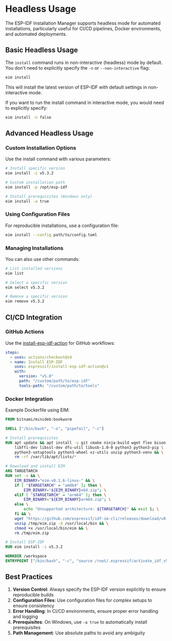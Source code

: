 # Headless Usage

The ESP-IDF Installation Manager supports headless mode for automated installations, particularly useful for CI/CD pipelines, Docker environments, and automated deployments.

## Basic Headless Usage

The `install` command runs in non-interactive (headless) mode by default. You don't need to explicitly specify the `-n` or `--non-interactive` flag:

```bash
eim install
```

This will install the latest version of ESP-IDF with default settings in non-interactive mode.

If you want to run the install command in interactive mode, you would need to explicitly specify:

```bash
eim install -n false
```

## Advanced Headless Usage

### Custom Installation Options

Use the install command with various parameters:

```bash
# Install specific version
eim install -i v5.3.2

# Custom installation path
eim install -p /opt/esp-idf

# Install prerequisites (Windows only)
eim install -a true
```

### Using Configuration Files

For reproducible installations, use a configuration file:

```bash
eim install --config path/to/config.toml
```

### Managing Installations

You can also use other commands:

```bash
# List installed versions
eim list

# Select a specific version
eim select v5.3.2

# Remove a specific version
eim remove v5.3.2
```

## CI/CD Integration

### GitHub Actions

Use the [install-esp-idf-action](https://github.com/espressif/install-esp-idf-action) for GitHub workflows:

```yaml
steps:
  - uses: actions/checkout@v4
  - name: Install ESP-IDF
    uses: espressif/install-esp-idf-action@v1
    with:
      version: "v5.0"
      path: "/custom/path/to/esp-idf"
      tools-path: "/custom/path/to/tools"
```

### Docker Integration

Example Dockerfile using EIM:

```Dockerfile
FROM bitnami/minideb:bookworm

SHELL ["/bin/bash", "-o", "pipefail", "-c"]

# Install prerequisites
RUN apt update && apt install -y git cmake ninja-build wget flex bison gperf ccache \
    libffi-dev libssl-dev dfu-util libusb-1.0-0 python3 python3-pip \
    python3-setuptools python3-wheel xz-utils unzip python3-venv && \
    rm -rf /var/lib/apt/lists/*

# Download and install EIM
ARG TARGETARCH
RUN set -x && \
    EIM_BINARY="eim-v0.1.6-linux-" && \
    if [ "$TARGETARCH" = "amd64" ]; then \
        EIM_BINARY="${EIM_BINARY}x64.zip"; \
    elif [ "$TARGETARCH" = "arm64" ]; then \
        EIM_BINARY="${EIM_BINARY}arm64.zip"; \
    else \
        echo "Unsupported architecture: ${TARGETARCH}" && exit 1; \
    fi && \
    wget "https://github.com/espressif/idf-im-cli/releases/download/v0.1.6/${EIM_BINARY}" -O /tmp/eim.zip && \
    unzip /tmp/eim.zip -d /usr/local/bin && \
    chmod +x /usr/local/bin/eim && \
    rm /tmp/eim.zip

# Install ESP-IDF
RUN eim install -i v5.3.2

WORKDIR /workspace
ENTRYPOINT ["/bin/bash", "-c", "source /root/.espressif/activate_idf_v5.3.2.sh && $0 $@"]
```

## Best Practices

1. **Version Control**: Always specify the ESP-IDF version explicitly to ensure reproducible builds
2. **Configuration Files**: Use configuration files for complex setups to ensure consistency
3. **Error Handling**: In CI/CD environments, ensure proper error handling and logging
4. **Prerequisites**: On Windows, use `-a true` to automatically install prerequisites
5. **Path Management**: Use absolute paths to avoid any ambiguity